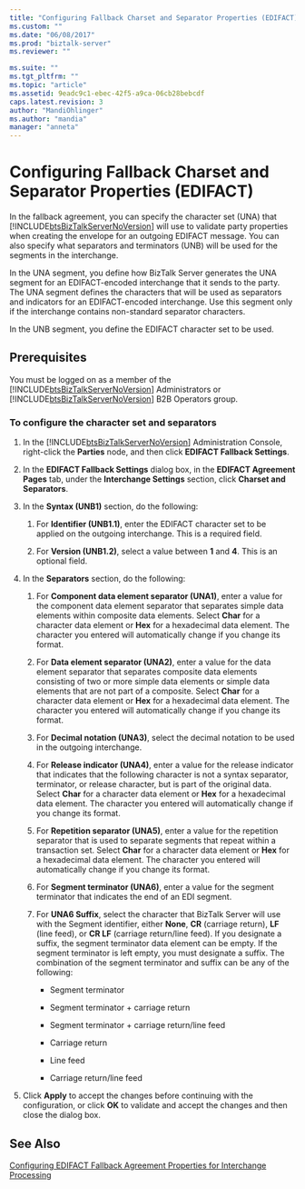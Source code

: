 ```yaml
---
title: "Configuring Fallback Charset and Separator Properties (EDIFACT) | Microsoft Docs"
ms.custom: ""
ms.date: "06/08/2017"
ms.prod: "biztalk-server"
ms.reviewer: ""

ms.suite: ""
ms.tgt_pltfrm: ""
ms.topic: "article"
ms.assetid: 9eadc9c1-ebec-42f5-a9ca-06cb28bebcdf
caps.latest.revision: 3
author: "MandiOhlinger"
ms.author: "mandia"
manager: "anneta"
---
```

# Configuring Fallback Charset and Separator Properties (EDIFACT)
In the fallback agreement, you can specify the character set (UNA) that [!INCLUDE[btsBizTalkServerNoVersion](../includes/btsbiztalkservernoversion-md.md)] will use to validate party properties when creating the envelope for an outgoing EDIFACT message. You can also specify what separators and terminators (UNB) will be used for the segments in the interchange.  
  
 In the UNA segment, you define how BizTalk Server generates the UNA segment for an EDIFACT-encoded interchange that it sends to the party. The UNA segment defines the characters that will be used as separators and indicators for an EDIFACT-encoded interchange. Use this segment only if the interchange contains non-standard separator characters.  
  
 In the UNB segment, you define the EDIFACT character set to be used.  
  
## Prerequisites  
 You must be logged on as a member of the [!INCLUDE[btsBizTalkServerNoVersion](../includes/btsbiztalkservernoversion-md.md)] Administrators or [!INCLUDE[btsBizTalkServerNoVersion](../includes/btsbiztalkservernoversion-md.md)] B2B Operators group.  
  
### To configure the character set and separators  
  
1.  In the [!INCLUDE[btsBizTalkServerNoVersion](../includes/btsbiztalkservernoversion-md.md)] Administration Console, right-click the **Parties** node, and then click **EDIFACT Fallback Settings**.  
  
2.  In the **EDIFACT Fallback Settings** dialog box, in the **EDIFACT Agreement Pages** tab, under the **Interchange Settings** section, click **Charset and Separators**.  
  
3.  In the **Syntax (UNB1)** section, do the following:  
  
    1.  For **Identifier (UNB1.1)**, enter the EDIFACT character set to be applied on the outgoing interchange. This is a required field.  
  
    2.  For **Version (UNB1.2)**, select a value between **1** and **4**. This is an optional field.  
  
4.  In the **Separators** section, do the following:  
  
    1.  For **Component data element separator (UNA1)**, enter a value for the component data element separator that separates simple data elements within composite data elements. Select **Char** for a character data element or **Hex** for a hexadecimal data element. The character you entered will automatically change if you change its format.  
  
    2.  For **Data element separator (UNA2)**, enter a value for the data element separator that separates composite data elements consisting of two or more simple data elements or simple data elements that are not part of a composite. Select **Char** for a character data element or **Hex** for a hexadecimal data element. The character you entered will automatically change if you change its format.  
  
    3.  For **Decimal notation (UNA3)**, select the decimal notation to be used in the outgoing interchange.  
  
    4.  For **Release indicator (UNA4)**, enter a value for the release indicator that indicates that the following character is not a syntax separator, terminator, or release character, but is part of the original data. Select **Char** for a character data element or **Hex** for a hexadecimal data element. The character you entered will automatically change if you change its format.  
  
    5.  For **Repetition separator (UNA5)**, enter a value for the repetition separator that is used to separate segments that repeat within a transaction set. Select **Char** for a character data element or **Hex** for a hexadecimal data element. The character you entered will automatically change if you change its format.  
  
    6.  For **Segment terminator (UNA6)**, enter a value for the segment terminator that indicates the end of an EDI segment.  
  
    7.  For **UNA6 Suffix**, select the character that BizTalk Server will use with the Segment identifier, either **None**, **CR** (carriage return), **LF** (line feed), or **CR LF** (carriage return/line feed). If you designate a suffix, the segment terminator data element can be empty. If the segment terminator is left empty, you must designate a suffix. The combination of the segment terminator and suffix can be any of the following:  
  
        -   Segment terminator  
  
        -   Segment terminator + carriage return  
  
        -   Segment terminator + carriage return/line feed  
  
        -   Carriage return  
  
        -   Line feed  
  
        -   Carriage return/line feed  
  
5.  Click **Apply** to accept the changes before continuing with the configuration, or click **OK** to validate and accept the changes and then close the dialog box.  
  
## See Also  
 [Configuring EDIFACT Fallback Agreement Properties for Interchange Processing](../core/configuring-edifact-fallback-agreement-properties-for-interchange-processing.md)